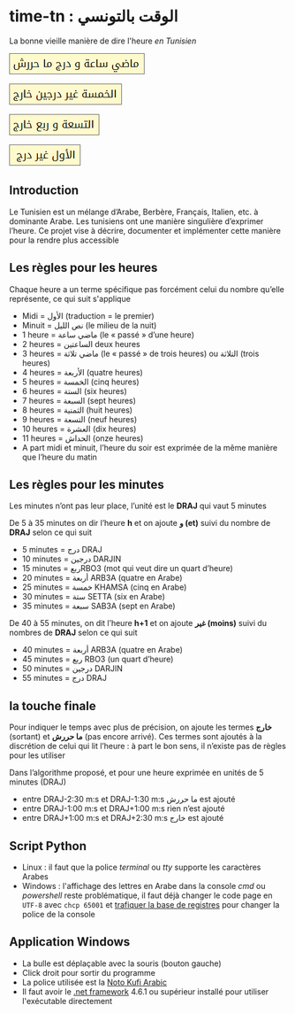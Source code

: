 # time-tn : الوقت بالتونسي
La bonne vieille manière de dire l'heure *en Tunisien*

![0105](./binaries/0105.png "ماضي ساعة و درج ما حررش")

![0450](./binaries/0450.png "الخمسة غير درجين خارج")

![0915](./binaries/0915.png "التسعة و ربع خارج")

![1155](./binaries/1155.png "الأول غير درج")

## Introduction
Le Tunisien est un mélange d’Arabe, Berbère, Français, Italien, etc. à dominante Arabe. Les tunisiens ont une manière singulière d’exprimer l’heure. Ce projet vise à décrire, documenter et implémenter cette manière pour la rendre plus accessible

## Les règles pour les heures
Chaque heure a un terme spécifique pas forcément celui du nombre qu’elle représente, ce qui suit s'applique
-	Midi = الأول (traduction = le premier)
-	Minuit = نص الليل (le milieu de la nuit)
-	1 heure = ماضي ساعة (le « passé » d’une heure)
-	2 heures = الساعتين deux heures
-	3 heures = ماضي تلاثة (le « passé » de trois heures) ou التلاثة (trois heures)
-	4 heures = الأربعة (quatre heures)
-	5 heures = الخمسة (cinq heures)
-	6 heures = الستة (six heures)
-	7 heures = السبعة (sept heures)
-	8 heures = الثمنية (huit heures)
-	9 heures = التسعة (neuf heures)
-	10 heures = العشرة (dix heures)
-	11 heures = الحداش (onze heures)
-	A part midi et minuit, l’heure du soir est exprimée de la même manière que l’heure du matin

## Les règles pour les minutes
Les minutes n’ont pas leur place, l’unité est le **DRAJ** qui vaut 5 minutes

De 5 à 35 minutes on dir l’heure **h** et on ajoute **و (et)** suivi du nombre de **DRAJ** selon ce qui suit
-	5 minutes = درج DRAJ
-	10 minutes = درجين DARJIN
-	15 minutes =  ربعRBO3 (mot qui veut dire un quart d’heure)
-	20 minutes = أربعة ARB3A (quatre en Arabe)
-	25 minutes = خمسة KHAMSA (cinq en Arabe)
-	30 minutes = ستة SETTA (six en Arabe)
-	35 minutes = سبعة SAB3A (sept en Arabe)

De 40 à 55 minutes, on dit l’heure **h+1** et on ajoute **غير (moins)** suivi du nombres de **DRAJ** selon ce qui suit
- 40 minutes = أربعة ARB3A (quatre en Arabe)
- 45 minutes = ربع RBO3 (un quart d’heure)
- 50 minutes = درجين DARJIN
-	55 minutes = درج DRAJ

## la touche finale
Pour indiquer le temps avec plus de précision, on ajoute les termes **خارج** (sortant) et **ما حررش** (pas encore arrivé). Ces termes sont ajoutés à la discrétion de celui qui lit l’heure : à part le bon sens, il n’existe pas de règles pour les utiliser

Dans l’algorithme proposé, et pour une heure exprimée en unités de 5 minutes (DRAJ)
- entre DRAJ-2:30 m:s et DRAJ-1:30 m:s ما حررش est ajouté
-	entre DRAJ-1:00 m:s et DRAJ+1:00 m:s rien n’est ajouté
-	entre DRAJ+1:00 m:s et DRAJ+2:30 m:s خارج est ajouté

## Script Python
- Linux : il faut que la police *terminal* ou *tty* supporte les caractères Arabes
- Windows : l'affichage des lettres en Arabe dans la console *cmd* ou *powershell* reste problématique, il faut déjà changer le code page en ``UTF-8`` avec ``chcp 65001`` et [trafiquer la base de registres](https://www.howtogeek.com/howto/windows-vista/stupid-geek-tricks-enable-more-fonts-for-the-windows-command-prompt/) pour changer la police de la console

## Application Windows
- La bulle est déplaçable avec la souris (bouton gauche)
- Click droit pour sortir du programme
- La police utilisée est la [Noto Kufi Arabic](https://noto-website-2.storage.googleapis.com/pkgs/NotoKufiArabic-hinted.zip)
- Il faut avoir le [.net framework](http://bfy.tw/M9pg) 4.6.1 ou supérieur installé pour utiliser l'exécutable directement
